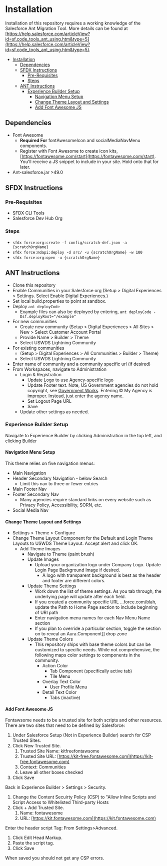 # Installation

Installation of this repository requires a working knowledge of the Salesforce Ant Migration Tool. More details can be found at [https://help.salesforce.com/articleView?id=sf.code_tools_ant_using.htm&type=5](https://help.salesforce.com/articleView?id=sf.code_tools_ant_using.htm&type=5).

- [Installation](#installation)
  - [Dependencies](#dependencies)
  - [SFDX Instructions](#sfdx-instructions)
    - [Pre-Requisites](#pre-requisites)
    - [Steps](#steps)
  - [ANT Instructions](#ant-instructions)
    - [Experience Builder Setup](#experience-builder-setup)
      - [Navigation Menu Setup](#navigation-menu-setup)
      - [Change Theme Layout and Settings](#change-theme-layout-and-settings)
      - [Add Font Awesome JS](#add-font-awesome-js)

## Dependencies

- Font Awesome
  - **Required For** fontAwesomeIcon and socialMediaNavMenu components.
  - Register with Font Awesome to create icon kits, [https://fontawesome.com/start](https://fontawesome.com/start). You'll receive a JS snippet to include in your site. Hold onto that for later.
- Ant-salesforce.jar >49.0

## SFDX Instructions

### Pre-Requisites

- SFDX CLI Tools
- Salesforce Dev Hub Org

### Steps

- `sfdx force:org:create -f config/scratch-def.json -a {scratchOrgName}`
- `sfdx force:mdapi:deploy -d src/ -u {scratchOrgName} -w 100`
- `sfdx force:org:open -u {scratchOrgName}`

## ANT Instructions

- Clone this repository
- Enable Communities in your Salesforce org (Setup > Digital Experiences > Settings. Select Enable Digital Experiences.)
- Set local build.properties to point at sandbox.
- Deploy `ant deployCode`
  - Example files can also be deployed by entering, `ant deployCode -Dsf.deployRoot="/example"`
- For new communities
  - Create new community (Setup > Digital Experiences > All Sites > New > Select Customer Account Portal
  - Provide Name > Builder > Theme
  - Select USWDS Lightning Community
- For existing communities
  - (Setup > Digital Experiences > All Communities > Builder > Theme)
  - Select USWDS Lightning Community
- Enter name of community and a community specific url (if desired)
- From Workspaces, navigate to Administration
  - Login & Registration
    - Update Logo to use Agency-specific logo
    - Update Footer text. Note, US Government agencies do not hold copyright, see [Government Works](https://www.usa.gov/government-works). Entering © My Agency is improper. Instead, just enter the agency name.
    - Set Logout Page URL
    - Save
  - Update other settings as needed.

### Experience Builder Setup

Navigate to Experience Builder by clicking Administration in the top left, and clicking Builder

#### Navigation Menu Setup

This theme relies on five navigation menus:

- Main Navigation
- Header Secondary Navigation - below Search
  - Limit this nav to three or fewer entries
- Main Footer Nav
- Footer Secondary Nav
  - Many agencies require standard links on every website such as Privacy Policy, Accessibility, SORN, etc.
- Social Media Nav

#### Change Theme Layout and Settings

- Settings > Theme > Configure
- Change Theme Layout Component for the Default and Login Theme Layouts to USWDS Theme Layout. Accept alert and click OK.
  - Add Theme Images
    - Navigate to Theme (paint brush)
    - Update Images
      - Upload your organization logo under Company Logo. Update Login Page Background Image if desired.
        - A logo with transparent background is best as the header and footer are different colors.
    - Update Theme Settings
      - Work down the list of theme settings. As you tab through, the underlying page will update after each field.
      - If you created a community specific URL ...force.com/blah, update the Path to Home Page section to include beginning of URI path
      - Enter navigation menu names for each Nav Menu Name section
      - If you plan to override a particular section, toggle the section on to reveal an Aura.Component[] drop zone
    - Update Theme Colors
      - This repository ships with base theme colors but can be customized to specific needs. While not comprehensive, the following maps color settings to components in the community.
        - Action Color
          - Tab Component (specifically active tab)
          - Tile Menu
        - Overlay Text Color
          - User Profile Menu
        - Detail Text Color
          - Tabs (inactive)

#### Add Font Awesome JS

Fontawsome needs to be a trusted site for both scripts and other resources. There are two sites that need to be defined by Salesforce:

1. Under Salesforce Setup (Not in Experience Builder) search for CSP Trusted Sites.
1. Click New Trusted Site.
   1. Trusted Site Name: kitfreefontawsome
   1. Trusted Site URL: [https://kit-free.fontawesome.com](https://kit-free.fontawesome.com)
   1. Context: Communities
   1. Leave all other boxes checked
1. Click Save

Back in Experience Builder > Settings > Security.

1. Change the Content Secuirty Policy (CSP) to "Allow Inline Scripts and Script Access to Whitelisted Third-party Hosts
1. Click + Add Trusted Site.
   1. Name: fontawesome
   1. URL: [https://kit.fontawesome.com](https://kit.fontawesome.com)

Enter the header script Tag:
From Settings>Advanced.

1. Click Edit Head Markup.
1. Paste the script tag.
1. Click Save

When saved you should not get any CSP errors.
